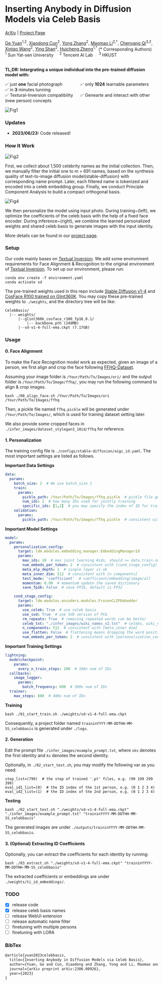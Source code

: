 # Inserting Anybody in Diffusion Models via Celeb Basis

[ArXiv](https://arxiv.org/abs/2306.00926) | [Project Page](https://celeb-basis.github.io) 

<div>
<span class="author-block">
<a href="https://ygtxr1997.github.io/" target="_blank">Ge Yuan</a><sup>1,2</sup></span>,
<span class="author-block">
  <a href="http://vinthony.github.io/" target="_blank">Xiaodong Cun</a><sup>2</sup></span>,
<span class="author-block">
    <a href="https://yzhang2016.github.io" target="_blank">Yong Zhang</a><sup>2</sup>,
  </span>
  <span class="author-block">
    <a href="https://scholar.google.com/citations?user=ym_t6QYAAAAJ&hl=zh-CN&oi=sra" target="_blank">Maomao Li</a><sup>2,*</sup>,
  </span>
<span class="author-block"><a href="https://chenyangqiqi.github.io/" target="_blank">Chenyang Qi</a><sup>3,2</sup></span>, <br>
  <span class="author-block">
    <a href="https://xinntao.github.io/" target="_blank">Xintao Wang</a><sup>2</sup>,
  </span>
  <span class="author-block">
    <a href="https://scholar.google.com/citations?hl=zh-CN&user=4oXBp9UAAAAJ" target="_blank">Ying Shan</a><sup>2</sup>,
  </span>
  <span class="author-block">
    <a href="https://scholar.google.com/citations?user=CCUQi50AAAAJ" target="_blank">Huicheng Zheng</a><sup>1,*</sup>
  </span> (* Corresponding Authors)
  </div>

  
<div class="is-size-5 publication-authors">
                  <span class="author-block">
                  <sup>1</sup> Sun Yat-sen University &nbsp;&nbsp;&nbsp;
                  <sup>2</sup> Tencent AI Lab &nbsp;&nbsp;&nbsp;
                  <sup>3</sup> HKUST </span>
                </div>
<br>

**TL;DR: Intergrating a unique individual into the pre-trained diffusion model with:** 

✅ just <b>one</b> facial photograph &nbsp;&nbsp;&nbsp;&nbsp;&nbsp;&nbsp;&nbsp;&nbsp;&nbsp;&nbsp;&nbsp;&nbsp;&nbsp;
✅ only <b>1024</b> learnable parameters &nbsp;&nbsp;&nbsp;&nbsp;&nbsp;&nbsp;
✅ in <b>3</b> minutes tunning &nbsp;&nbsp;&nbsp;&nbsp;
</br>✅ Textural-Inversion compatibility &nbsp;&nbsp;&nbsp;&nbsp; ✅ Genearte and interact with other (new person) concepts </br>

![Fig1](https://github.com/ygtxr1997/CelebBasis/assets/4397546/f84a66aa-93ee-4b0a-9b81-5ab212019bb8)


### Updates
- **2023/06/23:** Code released!

### How It Work
![Fig2](https://github.com/ygtxr1997/CelebBasis/assets/4397546/efe0eb13-0c74-45f0-9252-a49976dd228d)



First, we collect about 1,500 celebrity names as the initial collection. Then, we manually filter the initial one to m = 691 names, based on the synthesis quality of text-to-image diffusion model(stable-diffusion} with corresponding name prompt. Later, each filtered name is tokenized and encoded into a celeb embedding group. Finally, we conduct Principle Component Analysis to build a compact orthogonal basis.

![Fig4](https://github.com/ygtxr1997/CelebBasis/assets/4397546/fe70c970-f9d4-4255-bb76-0c6154778b4e)

We then personalize the model using input photo. During training~(left), we optimize the coefficients of the celeb basis with the help of a fixed face encoder. During inference~(right), we combine the learned personalized weights and shared celeb basis to generate images with the input identity.

More details can be found in our [project page](https://celeb-basis.github.io).


### Setup

Our code mainly bases on [Textual Inversion](https://github.com/rinongal/textual_inversion).
We add some environment requirements for Face Alignment & Recognition to the original environment of [Textual Inversion](https://github.com/rinongal/textual_inversion).
To set up our environment, please run:

```shell
conda env create -f environment.yaml
conda activate sd
```

The pre-trained weights used in this repo include [Stable Diffusion v1-4](https://huggingface.co/CompVis/stable-diffusion-v1-4) and 
[CosFace R100 trained on Glint360K](https://github.com/deepinsight/insightface/tree/master/recognition/arcface_torch#model-zoo).
You may copy these pre-trained weights to `./weights`, and the directory tree will be like:

```shell
CelebBasis/
  |-- weights/
      |--glint360k_cosface_r100_fp16_0.1/
          |-- backbone.pth (249MB)
      |--sd-v1-4-full-ema.ckpt (7.17GB)
```

### Usage

#### 0. Face Alignment

To make the Face Recognition model work as expected, 
given an image of a person, 
we first align and crop the face following [FFHQ-Dataset](https://github.com/NVlabs/ffhq-dataset).

Assuming your image folder is `/Your/Path/To/Images/ori/` and the output folder is `/Your/Path/To/Image/ffhq/`,
you may run the following command to align & crop images.

```shell
bash ./00_align_face.sh /Your/Path/To/Images/ori /Your/Path/To/Images/ffhq
```

Then, a pickle file named `ffhq.pickle` will be generated under `/Your/Path/To/Images/`, 
which is used for training dataset setting later.

We also provide some cropped faces in `./infer_images/dataset_stylegan3_10id/ffhq` for reference.

#### 1. Personalization

The training config file is `./configs/stable-diffusion/aigc_id.yaml`.
The most important settings are listed as follows.

**Important Data Settings**
```yaml
data:
  params:
    batch_size: 2  # We use batch_size 2
    train:
      params:
        pickle_path: /Your/Path/To/Images/ffhq.pickle  # pickle file generated by Face Alignment
        num_ids: 2  # how many IDs used for jointly training
        specific_ids: [1,2]  # you may specify the index of ID for training, e.g. [0,1,2,3,4,5,6,7,8,9]
    validation:
      params:
        pickle_path: /Your/Path/To/Images/ffhq.pickle  # consistent with train.params.pickle_path
```

**Important Model Settings**
```yaml
model:
  params:
    personalization_config:
      target: ldm.modules.embedding_manager.EmbeddingManagerId
      params:
        max_ids: 10  # max joint learning #ids, should >= data.train.num_ids
        num_embeds_per_token: 2  # consistent with [cond_stage_config]
        meta_mlp_depth: 1  # single layer is ok
        meta_inner_dim: 512  # consistent with [n_components]
        test_mode: 'coefficient'  # coefficient/embedding/image/all
        momentum: 0.99  # momentum update the saved dictionary
        save_fp16: False  # save FP16, default is FP32

    cond_stage_config:
      target: ldm.modules.encoders.modules.FrozenCLIPEmbedder
      params:
        use_celeb: True  # use celeb basis
        use_svd: True  # use SVD version of PCA
        rm_repeats: True  # removing repeated words can be better
        celeb_txt: "./infer_images/wiki_names_v2.txt"  # celebs, wiki_names_v1, wiki_names_v2.txt
        n_components: 512  # consistent with [meta_inner_dim]
        use_flatten: False  # flattening means dropping the word position information
        num_embeds_per_token: 2  # consistent with [personalization_config]
```

**Important Training Settings**
```yaml
lightning:
  modelcheckpoint:
    params:
      every_n_train_steps: 200  # 100x num of IDs
  callbacks:
    image_logger:
      params:
        batch_frequency: 600  # 300x num of IDs
  trainer:
    max_steps: 800  # 400x num of IDs
```

**Training**
```shell
bash ./01_start_train.sh ./weights/sd-v1-4-full-ema.ckpt
```

Consequently, a project folder named `traininYYYY-MM-DDTHH-MM-SS_celebbasis` is generated under `./logs`. 

#### 2. Generation

Edit the prompt file `./infer_images/example_prompt.txt`, where `sks` denotes the first identity 
and `ks` denotes the second identity.

Optionally, in `./02_start_test.sh`, you may modify the following var as you need:
```shell
step_list=(799)  # the step of trained '.pt' files, e.g. (99 199 299 399)
eval_id1_list=(0)  # the ID index of the 1st person, e.g. (0 1 2 3 4)
eval_id2_list=(1)  # the ID index of the 2nd person, e.g. (0 1 2 3 4)
```

**Testing**
```shell
bash ./02_start_test.sh "./weights/sd-v1-4-full-ema.ckpt" "./infer_images/example_prompt.txt" "traininYYYY-MM-DDTHH-MM-SS_celebbasis"
```

The generated images are under `./outputs/traininYYYY-MM-DDTHH-MM-SS_celebbasis`.

#### 3. (Optional) Extracting ID Coefficients

Optionally, you can extract the coefficients for each identity by running:

```shell
bash ./03_extract.sh "./weights/sd-v1-4-full-ema.ckpt" "traininYYYY-MM-DDTHH-MM-SS_celebbasis"
```

The extracted coefficients or embeddings are under `./weights/ti_id_embeddings/`.

### TODO
- [x] release code
- [x] release celeb basis names
- [ ] release WebUI extension
- [ ] release automatic name filter
- [ ] finetuning with multiple persons 
- [ ] finetuning with LORA

### BibTex

```tex
@article{yuan2023celebbasis,
  title={Inserting Anybody in Diffusion Models via Celeb Basis},
  author={Yuan, Ge and Cun, Xiaodong and Zhang, Yong and Li, Maomao and Qi, Chenyang and Wang, Xintao and Shan, Ying and Zheng, Huicheng},
  journal={arXiv preprint arXiv:2306.00926},
  year={2023}
}
```

